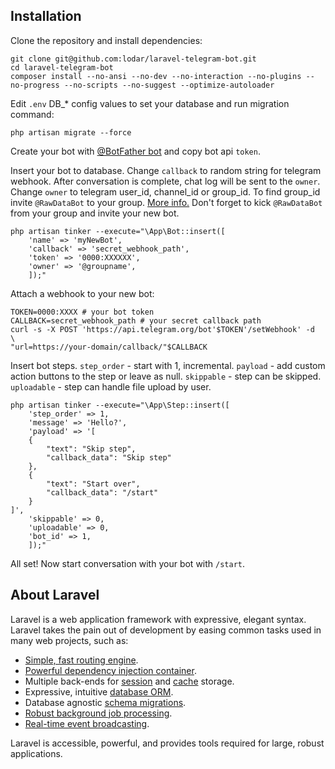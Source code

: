 ## Installation

Clone the repository and install dependencies:

```
git clone git@github.com:lodar/laravel-telegram-bot.git
cd laravel-telegram-bot
composer install --no-ansi --no-dev --no-interaction --no-plugins --no-progress --no-scripts --no-suggest --optimize-autoloader
```


Edit `.env` DB_* config values to set your database and run migration command:

```
php artisan migrate --force
```


Create your bot with [@BotFather bot](https://t.me/BotFather) and copy bot api `token`.

Insert your bot to database. Change `callback` to random string for telegram webhook. 
After conversation is complete, chat log will be sent to the `owner`.
Change `owner` to telegram user_id, channel_id or group_id.
To find group_id invite `@RawDataBot` to your group. [More info.](https://stackoverflow.com/a/46247058)
Don't forget to kick `@RawDataBot` from your group and invite your new bot.

```
php artisan tinker --execute="\App\Bot::insert([ 
    'name' => 'myNewBot', 
    'callback' => 'secret_webhook_path',
    'token' => '0000:XXXXXX',
    'owner' => '@groupname',
    ]);"
```


Attach a webhook to your new bot:

```
TOKEN=0000:XXXX # your bot token
CALLBACK=secret_webhook_path # your secret callback path
curl -s -X POST 'https://api.telegram.org/bot'$TOKEN'/setWebhook' -d  \
"url=https://your-domain/callback/"$CALLBACK 
```


Insert bot steps. 
`step_order` - start with 1, incremental.
`payload` - add custom action buttons to the step or leave as null.
`skippable` - step can be skipped.
`uploadable` - step can handle file upload by user.

```
php artisan tinker --execute="\App\Step::insert([ 
    'step_order' => 1, 
    'message' => 'Hello?',
    'payload' => '[
    {
        "text": "Skip step",
        "callback_data": "Skip step"
    },
    {
        "text": "Start over",
        "callback_data": "/start"
    }
]', 
    'skippable' => 0, 
    'uploadable' => 0,
    'bot_id' => 1, 
    ]);"
```

All set! Now start conversation with your bot with `/start`.


## About Laravel

Laravel is a web application framework with expressive, elegant syntax. Laravel takes the pain out of development by easing common tasks used in many web projects, such as:

- [Simple, fast routing engine](https://laravel.com/docs/routing).
- [Powerful dependency injection container](https://laravel.com/docs/container).
- Multiple back-ends for [session](https://laravel.com/docs/session) and [cache](https://laravel.com/docs/cache) storage.
- Expressive, intuitive [database ORM](https://laravel.com/docs/eloquent).
- Database agnostic [schema migrations](https://laravel.com/docs/migrations).
- [Robust background job processing](https://laravel.com/docs/queues).
- [Real-time event broadcasting](https://laravel.com/docs/broadcasting).

Laravel is accessible, powerful, and provides tools required for large, robust applications.

